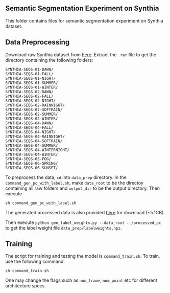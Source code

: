 

## Semantic Segmentation Experiment on Synthia

This folder contains files for semantic segmentation experiment on Synthia dataset.

## Data Preprocessing

Download raw Synthia dataset from <a href="http://synthia-dataset.net/downloads/">here</a>. Extract the `.rar` file to get the directory containing the following folders:
```
SYNTHIA-SEQS-01-DAWN/
SYNTHIA-SEQS-01-FALL/
SYNTHIA-SEQS-01-NIGHT/
SYNTHIA-SEQS-01-SUMMER/
SYNTHIA-SEQS-01-WINTER/
SYNTHIA-SEQS-02-DAWN/
SYNTHIA-SEQS-02-FALL/
SYNTHIA-SEQS-02-NIGHT/
SYNTHIA-SEQS-02-RAINNIGHT/
SYNTHIA-SEQS-02-SOFTRAIN/
SYNTHIA-SEQS-02-SUMMER/
SYNTHIA-SEQS-02-WINTER/
SYNTHIA-SEQS-04-DAWN/
SYNTHIA-SEQS-04-FALL/
SYNTHIA-SEQS-04-NIGHT/
SYNTHIA-SEQS-04-RAINNIGHT/
SYNTHIA-SEQS-04-SOFTRAIN/
SYNTHIA-SEQS-04-SUMMER/
SYNTHIA-SEQS-04-WINTERNIGHT/
SYNTHIA-SEQS-04-WINTER/
SYNTHIA-SEQS-05-FOG/
SYNTHIA-SEQS-06-SPRING/
SYNTHIA-SEQS-06-SUNSET/
```
To preprocess the data, `cd` into `data_prep` directory. In the `command_gen_pc_with_label.sh`, make `data_root` to be the directoy containing all raw folders and `output_dir` to be the output directory. Then execute
```
sh command_gen_pc_with_label.sh
```
The generated processed data is also provided <a href="https://drive.google.com/file/d/1nGgHVofbmNbzaKYbRe9RxUWxGuyXe3HP/view?usp=sharing">here</a> for download (~5.1GB).

Then execute `python gen_label_weights.py --data_root ../processed_pc` to get the label weight file `data_prep/labelweights.npz`.

## Training

The script for training and testing the model is `command_train.sh`. To train, use the following command.

```
sh command_train.sh
```

One may change the flags such as `num_frame`, `num_point` etc for different architecture specs.

